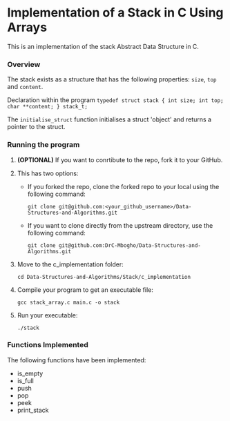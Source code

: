 # Implementation of a Stack in C Using Arrays
This is an implementation of the stack Abstract Data Structure in C.


### Overview
The stack exists as a structure that has the following properties: `size`, `top` and `content`.

Declaration within the program
    ```
    typedef struct stack
    {
        int size;
        int top;
        char **content;
    } stack_t;
    ```

The `initialise_struct` function initialises a struct 'object' and returns a pointer to the struct.


### Running the program
1. **(OPTIONAL)** If you want to conrtibute to the repo, fork it to your GitHub.

2. This has two options:
    - If you forked the repo, clone the forked repo to your local using the following command:
        ```
        git clone git@github.com:<your_github_username>/Data-Structures-and-Algorithms.git
        ```
    - If you want to clone directly from the upstream directory, use the following command:
        ```
        git clone git@github.com:DrC-Mbogho/Data-Structures-and-Algorithms.git
        ```

3. Move to the c_implementation folder:
    ```
    cd Data-Structures-and-Algorithms/Stack/c_implementation
    ```

4. Compile your program to get an executable file:
    ```
    gcc stack_array.c main.c -o stack
    ```

5. Run your executable:
    ```
    ./stack
    ```


### Functions Implemented
The following functions have been implemented:
- is_empty
- is_full
- push
- pop
- peek
- print_stack
